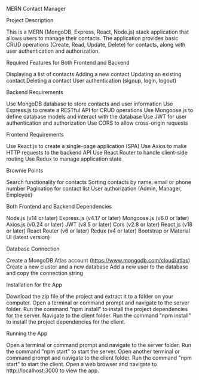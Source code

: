 MERN Contact Manager

Project Description

This is a MERN (MongoDB, Express, React, Node.js) stack application that allows users to manage their contacts. The application provides basic CRUD operations (Create, Read, Update, Delete) for contacts, along with user authentication and authorization.

Required Features for Both Frontend and Backend

Displaying a list of contacts
Adding a new contact
Updating an existing contact
Deleting a contact
User authentication (signup, login, logout)

Backend Requirements

Use MongoDB database to store contacts and user information
Use Express.js to create a RESTful API for CRUD operations
Use Mongoose.js to define database models and interact with the database
Use JWT for user authentication and authorization
Use CORS to allow cross-origin requests

Frontend Requirements

Use React.js to create a single-page application (SPA)
Use Axios to make HTTP requests to the backend API
Use React Router to handle client-side routing
Use Redux to manage application state

Brownie Points

Search functionality for contacts
Sorting contacts by name, email or phone number
Pagination for contact list
User authorization (Admin, Manager, Employee)

Both Frontend and Backend Dependencies

Node.js (v14 or later)
Express.js (v4.17 or later)
Mongoose.js (v6.0 or later)
Axios.js (v0.24 or later)
JWT (v8.5 or later)
Cors (v2.8 or later)
React.js (v18 or later)
React Router (v6 or later)
Redux (v4 or later)
Bootstrap or Material UI (latest version)

Database Connection

Create a MongoDB Atlas account (https://www.mongodb.com/cloud/atlas)
Create a new cluster and a new database
Add a new user to the database and copy the connection string

Installation for the App

Download the zip file of the project and extract it to a folder on your computer.
Open a terminal or command prompt and navigate to the server folder.
Run the command "npm install" to install the project dependencies for the server.
Navigate to the client folder.
Run the command "npm install" to install the project dependencies for the client.

Running the App

Open a terminal or command prompt and navigate to the server folder.
Run the command "npm start" to start the server.
Open another terminal or command prompt and navigate to the client folder.
Run the command "npm start" to start the client.
Open a web browser and navigate to http://localhost:3000 to view the app.